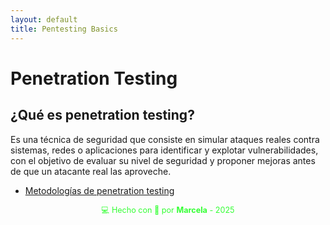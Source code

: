 ```yaml
---
layout: default
title: Pentesting Basics
---
```


# Penetration Testing

## ¿Qué es penetration testing?

Es una técnica de seguridad que consiste en simular ataques reales contra sistemas, redes o aplicaciones para identificar y explotar vulnerabilidades, con el objetivo de evaluar su nivel de seguridad y proponer mejoras antes de que un atacante real las aproveche.

- [Metodologías de penetration testing](metodologias)


<div style="text-align:center; font-size: 0.9em; margint-top: 40px; color: #33ff33;">
    💻 Hecho con 💚 por <strong>Marcela</strong> - 2025
</div>
